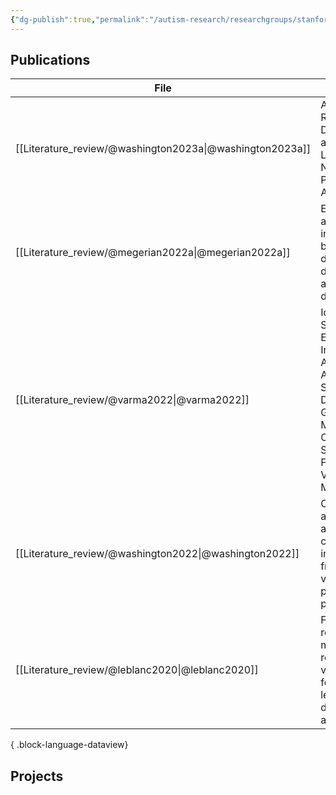 ```yaml
---
{"dg-publish":true,"permalink":"/autism-research/researchgroups/stanford/"}
---
```


## Publications

| File                                                        | title                                                                                                                                                                                | published | journal                                  | Paper_type     | DOI                                                                                                                             |
| ----------------------------------------------------------- | ------------------------------------------------------------------------------------------------------------------------------------------------------------------------------------ | --------- | ---------------------------------------- | -------------- | ------------------------------------------------------------------------------------------------------------------------------- |
| [[Literature_review/@washington2023a\|@washington2023a]] | A Review of and Roadmap for Data Science and Machine Learning for the Neuropsychiatric Phenotype of Autism                                                                           | 2023      | Annual Review of Biomedical Data Science | journalArticle | <ul><li>https://www.doi.org/10.1146/annurev-biodatasci-020722-125454</li><li>10.1146/annurev-biodatasci-020722-125454</li></ul> |
| [[Literature_review/@megerian2022a\|@megerian2022a]]     | Evaluation of an artificial intelligence-based medical device for diagnosis of autism spectrum disorder                                                                              | 2022      | npj Digital Medicine                     | journalArticle | <ul><li>https://www.doi.org/10.1038/s41746-022-00598-6</li><li>10.1038/s41746-022-00598-6</li></ul>                             |
| [[Literature_review/@varma2022\|@varma2022]]             | Identification of Social Engagement Indicators Associated With Autism Spectrum Disorder Using a Game-Based Mobile App Comparative Study of Gaze Fixation and Visual Scanning Methods | 2022      | Journal of Medical Internet Research     | journalArticle | <ul><li>https://www.doi.org/10.2196/31830</li><li>10.2196/31830</li></ul>                                                       |
| [[Literature_review/@washington2022\|@washington2022]]   | Crowd annotations can approximate clinical autism impressions from short home videos with privacy protections                                                                        | 2022      | Intelligence-Based Medicine              | journalArticle | <ul><li>https://www.doi.org/10.1016/j.ibmed.2022.100056</li><li>10.1016/j.ibmed.2022.100056</li></ul>                           |
| [[Literature_review/@leblanc2020\|@leblanc2020]]         | Feature replacement methods enable reliable home video analysis for machine learning detection of autism                                                                             | 2020      | Scientific Reports                       | journalArticle | <ul><li>https://www.doi.org/10.1038/s41598-020-76874-w</li><li>10.1038/s41598-020-76874-w</li></ul>                             |

{ .block-language-dataview}



## Projects